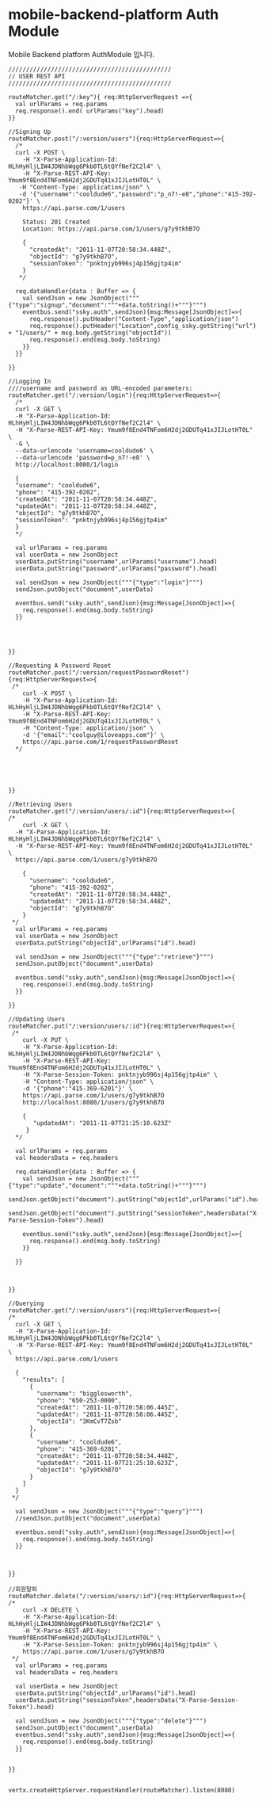 # mobile-backend-platform Auth Module

Mobile Backend platform AuthModule 입니다.


    //////////////////////////////////////////////
    // USER REST API
    //////////////////////////////////////////////

    routeMatcher.get("/:key"){ req:HttpServerRequest =>{
      val urlParams = req.params
      req.response().end( urlParams("key").head)
    }}

    //Signing Up
    routeMatcher.post("/:version/users"){req:HttpServerRequest=>{
      /*
      curl -X POST \
        -H "X-Parse-Application-Id: HLhHyHljLIW4JDNhbWqg6Pkb0TL6tQYfNef2C2l4" \
        -H "X-Parse-REST-API-Key: Ymum9f8End4TNFom6H2dj2GDUTq41xJIJLotHT0L" \
       -H "Content-Type: application/json" \
       -d '{"username":"cooldude6","password":"p_n7!-e8","phone":"415-392-0202"}' \
        https://api.parse.com/1/users

        Status: 201 Created
        Location: https://api.parse.com/1/users/g7y9tkhB7O

        {
          "createdAt": "2011-11-07T20:58:34.448Z",
          "objectId": "g7y9tkhB7O",
          "sessionToken": "pnktnjyb996sj4p156gjtp4im"
        }
       */

      req.dataHandler{data : Buffer => {
        val sendJson = new JsonObject("""{"type":"signup","document":"""+data.toString()+"""}""")
        eventbus.send("ssky.auth",sendJson){msg:Message[JsonObject]=>{
          req.response().putHeader("Content-Type","application/json")
          req.response().putHeader("Location",config_ssky.getString("url") + "1/users/" + msg.body.getString("objectId"))
          req.response().end(msg.body.toString)
        }}
      }}

    }}

    //Logging In
    ////username and password as URL-encoded parameters:
    routeMatcher.get("/:version/login"){req:HttpServerRequest=>{
      /*
      curl -X GET \
      -H "X-Parse-Application-Id: HLhHyHljLIW4JDNhbWqg6Pkb0TL6tQYfNef2C2l4" \
      -H "X-Parse-REST-API-Key: Ymum9f8End4TNFom6H2dj2GDUTq41xJIJLotHT0L" \
      -G \
      --data-urlencode 'username=cooldude6' \
      --data-urlencode 'password=p_n7!-e8' \
      http://localhost:8080/1/login

      {
      "username": "cooldude6",
      "phone": "415-392-0202",
      "createdAt": "2011-11-07T20:58:34.448Z",
      "updatedAt": "2011-11-07T20:58:34.448Z",
      "objectId": "g7y9tkhB7O",
      "sessionToken": "pnktnjyb996sj4p156gjtp4im"
      }
      */

      val urlParams = req.params
      val userData = new JsonObject
      userData.putString("username",urlParams("username").head)
      userData.putString("password",urlParams("password").head)

      val sendJson = new JsonObject("""{"type":"login"}""")
      sendJson.putObject("document",userData)

      eventbus.send("ssky.auth",sendJson){msg:Message[JsonObject]=>{
        req.response().end(msg.body.toString)
      }}




    }}

    //Requesting A Password Reset
    routeMatcher.post("/:version/requestPasswordReset"){req:HttpServerRequest=>{
     /*
        curl -X POST \
        -H "X-Parse-Application-Id: HLhHyHljLIW4JDNhbWqg6Pkb0TL6tQYfNef2C2l4" \
        -H "X-Parse-REST-API-Key: Ymum9f8End4TNFom6H2dj2GDUTq41xJIJLotHT0L" \
        -H "Content-Type: application/json" \
        -d '{"email":"coolguy@iloveapps.com"}' \
        https://api.parse.com/1/requestPasswordReset
      */





    }}

    //Retrieving Users
    routeMatcher.get("/:version/users/:id"){req:HttpServerRequest=>{
    /*
        curl -X GET \
      -H "X-Parse-Application-Id: HLhHyHljLIW4JDNhbWqg6Pkb0TL6tQYfNef2C2l4" \
      -H "X-Parse-REST-API-Key: Ymum9f8End4TNFom6H2dj2GDUTq41xJIJLotHT0L" \
      https://api.parse.com/1/users/g7y9tkhB7O

        {
          "username": "cooldude6",
          "phone": "415-392-0202",
          "createdAt": "2011-11-07T20:58:34.448Z",
          "updatedAt": "2011-11-07T20:58:34.448Z",
          "objectId": "g7y9tkhB7O"
        }
     */
      val urlParams = req.params
      val userData = new JsonObject
      userData.putString("objectId",urlParams("id").head)

      val sendJson = new JsonObject("""{"type":"retrieve"}""")
      sendJson.putObject("document",userData)

      eventbus.send("ssky.auth",sendJson){msg:Message[JsonObject]=>{
        req.response().end(msg.body.toString)
      }}

    }}

    //Updating Users
    routeMatcher.put("/:version/users/:id"){req:HttpServerRequest=>{
     /*
        curl -X PUT \
        -H "X-Parse-Application-Id: HLhHyHljLIW4JDNhbWqg6Pkb0TL6tQYfNef2C2l4" \
        -H "X-Parse-REST-API-Key: Ymum9f8End4TNFom6H2dj2GDUTq41xJIJLotHT0L" \
        -H "X-Parse-Session-Token: pnktnjyb996sj4p156gjtp4im" \
        -H "Content-Type: application/json" \
        -d '{"phone":"415-369-6201"}' \
        https://api.parse.com/1/users/g7y9tkhB7O
        http://localhost:8080/1/users/g7y9tkhB7O

        {
           "updatedAt": "2011-11-07T21:25:10.623Z"
         }
      */

      val urlParams = req.params
      val headersData = req.headers

      req.dataHandler{data : Buffer => {
        val sendJson = new JsonObject("""{"type":"update","document":"""+data.toString()+"""}""")
        sendJson.getObject("document").putString("objectId",urlParams("id").head)
        sendJson.getObject("document").putString("sessionToken",headersData("X-Parse-Session-Token").head)

        eventbus.send("ssky.auth",sendJson){msg:Message[JsonObject]=>{
          req.response().end(msg.body.toString)
        }}

      }}



    }}

    //Querying
    routeMatcher.get("/:version/users"){req:HttpServerRequest=>{
    /*
      curl -X GET \
      -H "X-Parse-Application-Id: HLhHyHljLIW4JDNhbWqg6Pkb0TL6tQYfNef2C2l4" \
      -H "X-Parse-REST-API-Key: Ymum9f8End4TNFom6H2dj2GDUTq41xJIJLotHT0L" \
      https://api.parse.com/1/users

      {
        "results": [
          {
            "username": "bigglesworth",
            "phone": "650-253-0000",
            "createdAt": "2011-11-07T20:58:06.445Z",
            "updatedAt": "2011-11-07T20:58:06.445Z",
            "objectId": "3KmCvT7Zsb"
          },
          {
            "username": "cooldude6",
            "phone": "415-369-6201",
            "createdAt": "2011-11-07T20:58:34.448Z",
            "updatedAt": "2011-11-07T21:25:10.623Z",
            "objectId": "g7y9tkhB7O"
          }
        ]
      }
     */

      val sendJson = new JsonObject("""{"type":"query"}""")
      //sendJson.putObject("document",userData)

      eventbus.send("ssky.auth",sendJson){msg:Message[JsonObject]=>{
        req.response().end(msg.body.toString)
      }}



    }}

    //회원탈퇴
    routeMatcher.delete("/:version/users/:id"){req:HttpServerRequest=>{
    /*
        curl -X DELETE \
        -H "X-Parse-Application-Id: HLhHyHljLIW4JDNhbWqg6Pkb0TL6tQYfNef2C2l4" \
        -H "X-Parse-REST-API-Key: Ymum9f8End4TNFom6H2dj2GDUTq41xJIJLotHT0L" \
        -H "X-Parse-Session-Token: pnktnjyb996sj4p156gjtp4im" \
        https://api.parse.com/1/users/g7y9tkhB7O
     */
      val urlParams = req.params
      val headersData = req.headers

      val userData = new JsonObject
      userData.putString("objectId",urlParams("id").head)
      userData.putString("sessionToken",headersData("X-Parse-Session-Token").head)

      val sendJson = new JsonObject("""{"type":"delete"}""")
      sendJson.putObject("document",userData)
      eventbus.send("ssky.auth",sendJson){msg:Message[JsonObject]=>{
        req.response().end(msg.body.toString)
      }}


    }}


    vertx.createHttpServer.requestHandler(routeMatcher).listen(8080)